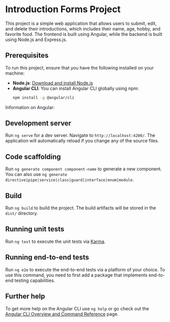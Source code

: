 # Introduction Forms Project

This project is a simple web application that allows users to submit, edit, and delete their introductions, which includes their name, age, hobby, and favorite food. The frontend is built using Angular, while the backend is built using Node.js and Express.js.

## Prerequisites

To run this project, ensure that you have the following installed on your machine:

- **Node.js**: [Download and install Node.js](https://nodejs.org/)
- **Angular CLI**: You can install Angular CLI globally using npm:
  ```bash
  npm install -g @angular/cli


Information on Angular:
## Development server

Run `ng serve` for a dev server. Navigate to `http://localhost:4200/`. The application will automatically reload if you change any of the source files.

## Code scaffolding

Run `ng generate component component-name` to generate a new component. You can also use `ng generate directive|pipe|service|class|guard|interface|enum|module`.

## Build

Run `ng build` to build the project. The build artifacts will be stored in the `dist/` directory.

## Running unit tests

Run `ng test` to execute the unit tests via [Karma](https://karma-runner.github.io).

## Running end-to-end tests

Run `ng e2e` to execute the end-to-end tests via a platform of your choice. To use this command, you need to first add a package that implements end-to-end testing capabilities.

## Further help

To get more help on the Angular CLI use `ng help` or go check out the [Angular CLI Overview and Command Reference](https://angular.io/cli) page.
